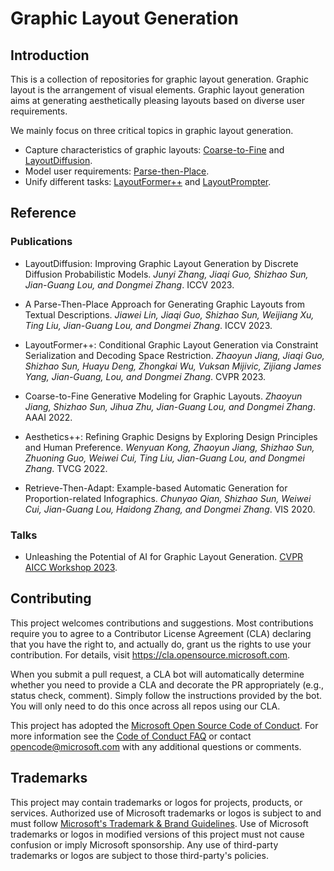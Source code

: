 # Graphic Layout Generation

## Introduction
This is a collection of repositories for graphic layout generation. Graphic layout is the arrangement of visual elements. Graphic layout generation aims at generating aesthetically pleasing layouts based on diverse user requirements. 

We mainly focus on three critical topics in graphic layout generation.

- Capture characteristics of graphic layouts: [Coarse-to-Fine](https://github.com/microsoft/LayoutGeneration/tree/main/Coarse-to-Fine) and [LayoutDiffusion](https://github.com/microsoft/LayoutGeneration/tree/main/LayoutDiffusion).
- Model user requirements: [Parse-then-Place](https://github.com/microsoft/LayoutGeneration/tree/main/Parse-Then-Place).
- Unify different tasks: [LayoutFormer++](https://github.com/microsoft/LayoutGeneration/tree/main/LayoutFormer%2B%2B) and [LayoutPrompter]().

## Reference

### Publications
- LayoutDiffusion: Improving Graphic Layout Generation by Discrete Diffusion Probabilistic Models. _Junyi Zhang, Jiaqi Guo, Shizhao Sun, Jian-Guang Lou, and Dongmei Zhang_. ICCV 2023.

- A Parse-Then-Place Approach for Generating Graphic Layouts from Textual Descriptions. _Jiawei Lin, Jiaqi Guo, Shizhao Sun, Weijiang Xu, Ting Liu, Jian-Guang Lou, and Dongmei Zhang_. ICCV 2023.

- LayoutFormer++: Conditional Graphic Layout Generation via Constraint Serialization and Decoding Space Restriction. _Zhaoyun Jiang, Jiaqi Guo, Shizhao Sun, Huayu Deng, Zhongkai Wu, Vuksan Mijivic, Zijiang James Yang, Jian-Guang, Lou, and Dongmei Zhang_. CVPR 2023.

- Coarse-to-Fine Generative Modeling for Graphic Layouts. _Zhaoyun Jiang, Shizhao Sun, Jihua Zhu, Jian-Guang Lou, and Dongmei Zhang_. AAAI 2022.

- Aesthetics++: Refining Graphic Designs by Exploring Design Principles and Human Preference. _Wenyuan Kong, Zhaoyun Jiang, Shizhao Sun, Zhuoning Guo, Weiwei Cui, Ting Liu, Jian-Guang Lou, and Dongmei Zhang_. TVCG 2022.

- Retrieve-Then-Adapt: Example-based Automatic Generation for Proportion-related Infographics. _Chunyao Qian, Shizhao Sun, Weiwei Cui, Jian-Guang Lou, Haidong Zhang, and Dongmei Zhang_. VIS 2020.

### Talks

- Unleashing the Potential of AI for Graphic Layout Generation. [CVPR AICC Workshop 2023](https://ai4cc.net/).

## Contributing

This project welcomes contributions and suggestions.  Most contributions require you to agree to a
Contributor License Agreement (CLA) declaring that you have the right to, and actually do, grant us
the rights to use your contribution. For details, visit https://cla.opensource.microsoft.com.

When you submit a pull request, a CLA bot will automatically determine whether you need to provide
a CLA and decorate the PR appropriately (e.g., status check, comment). Simply follow the instructions
provided by the bot. You will only need to do this once across all repos using our CLA.

This project has adopted the [Microsoft Open Source Code of Conduct](https://opensource.microsoft.com/codeofconduct/).
For more information see the [Code of Conduct FAQ](https://opensource.microsoft.com/codeofconduct/faq/) or
contact [opencode@microsoft.com](mailto:opencode@microsoft.com) with any additional questions or comments.

## Trademarks

This project may contain trademarks or logos for projects, products, or services. Authorized use of Microsoft 
trademarks or logos is subject to and must follow 
[Microsoft's Trademark & Brand Guidelines](https://www.microsoft.com/en-us/legal/intellectualproperty/trademarks/usage/general).
Use of Microsoft trademarks or logos in modified versions of this project must not cause confusion or imply Microsoft sponsorship.
Any use of third-party trademarks or logos are subject to those third-party's policies.
